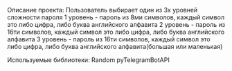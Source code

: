 Описание проекта:
Пользователь выбирает один из 3х уровней сложности пароля
1 уровень - пароль из 8ми символов, каждый символ это либо цифра, либо буква английского алфавита
2 уровень - пароль из 16ти символов, каждый символ это либо цифра, либо буква английского алфавита
3 уровень - пароль из 16ти символов, каждый символ это либо цифра, либо буква английского алфавита(большая или маленькая)

Используемые библиотеки:
Random
pyTelegramBotAPI
